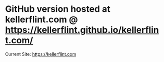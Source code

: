 # GitHub version hosted at kellerflint.com @ https://kellerflint.github.io/kellerflint.com/

Current Site: https://kellerflint.com 
